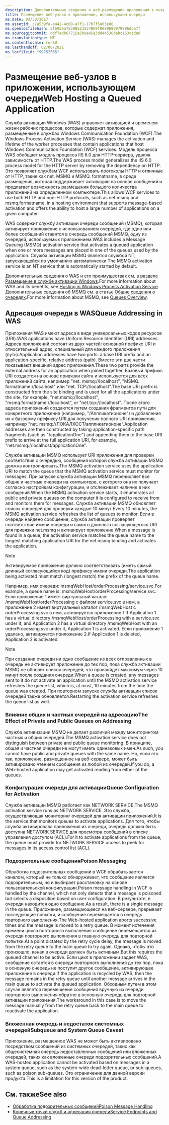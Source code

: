 ```yaml
---
description: Дополнительные сведения о веб-размещении приложения в очереди
title: Размещение веб-узлов в приложении, использующем очереди
ms.date: 03/30/2017
ms.assetid: c7a539fa-e442-4c08-a7f1-17b7f5a03e88
ms.openlocfilehash: 5fb056a75598523554869f0089689979986dba7f
ms.sourcegitcommit: ddf7edb67715a5b9a45e3dd44536dabc153c1de0
ms.translationtype: MT
ms.contentlocale: ru-RU
ms.lasthandoff: 02/06/2021
ms.locfileid: "99752565"
---
```

# <a name="web-hosting-a-queued-application"></a><span data-ttu-id="067d8-103">Размещение веб-узлов в приложении, использующем очереди</span><span class="sxs-lookup"><span data-stu-id="067d8-103">Web Hosting a Queued Application</span></span>

<span data-ttu-id="067d8-104">Служба активации Windows (WAS) управляет активацией и временем жизни рабочих процессов, которые содержат приложения, размещенные в службах Windows Communication Foundation (WCF).</span><span class="sxs-lookup"><span data-stu-id="067d8-104">The Windows Process Activation Service (WAS) manages the activation and lifetime of the worker processes that contain applications that host Windows Communication Foundation (WCF) services.</span></span> <span data-ttu-id="067d8-105">Модель процесса WAS обобщает модель процесса IIS 6.0 для HTTP-сервера, удаляя зависимость от HTTP.</span><span class="sxs-lookup"><span data-stu-id="067d8-105">The WAS process model generalizes the IIS 6.0 process model for the HTTP server by removing the dependency on HTTP.</span></span> <span data-ttu-id="067d8-106">Это позволяет службам WCF использовать протоколы HTTP и отличные от HTTP, такие как net. MSMQ и MSMQ. formatname, в среде размещения, которая поддерживает активацию на основе сообщений и предлагает возможность размещения большого количества приложений на определенном компьютере.</span><span class="sxs-lookup"><span data-stu-id="067d8-106">This allows WCF services to use both HTTP and non-HTTP protocols, such as net.msmq and msmq.formatname, in a hosting environment that supports message-based activation and offers the ability to host a large number of applications on a given computer.</span></span>  
  
 <span data-ttu-id="067d8-107">WAS содержит службу активации очереди сообщений (MSMQ), которая активирует приложение с использованием очередей, где одно или более сообщений ставятся в очередь сообщений MSMQ, одну из очередей, используемых приложением.</span><span class="sxs-lookup"><span data-stu-id="067d8-107">WAS includes a Message Queuing (MSMQ) activation service that activates a queued application when one or more messages are placed in one of the queues used by the application.</span></span> <span data-ttu-id="067d8-108">Служба активации MSMQ является службой NT, запускающейся по умолчанию автоматически.</span><span class="sxs-lookup"><span data-stu-id="067d8-108">The MSMQ activation service is an NT service that is automatically started by default.</span></span>  
  
 <span data-ttu-id="067d8-109">Дополнительные сведения о WAS и его преимуществах см. [в разделе Размещение в службе активации Windows](hosting-in-windows-process-activation-service.md).</span><span class="sxs-lookup"><span data-stu-id="067d8-109">For more information about WAS and its benefits, see [Hosting in Windows Process Activation Service](hosting-in-windows-process-activation-service.md).</span></span> <span data-ttu-id="067d8-110">Дополнительные сведения об MSMQ см. в статье [Общие сведения о очередях](queues-overview.md).</span><span class="sxs-lookup"><span data-stu-id="067d8-110">For more information about MSMQ, see [Queues Overview](queues-overview.md).</span></span>
  
## <a name="queue-addressing-in-was"></a><span data-ttu-id="067d8-111">Адресация очереди в WAS</span><span class="sxs-lookup"><span data-stu-id="067d8-111">Queue Addressing in WAS</span></span>  

 <span data-ttu-id="067d8-112">Приложения WAS имеют адреса в виде универсальных кодов ресурсов (URI).</span><span class="sxs-lookup"><span data-stu-id="067d8-112">WAS applications have Uniform Resource Identifier (URI) addresses.</span></span> <span data-ttu-id="067d8-113">Адреса приложений состоят из двух частей: основной префикс URI и относительный адрес, специальный для каждого приложения (путь).</span><span class="sxs-lookup"><span data-stu-id="067d8-113">Application addresses have two parts: a base URI prefix and an application-specific, relative address (path).</span></span> <span data-ttu-id="067d8-114">Вместе эти две части показывают внешний адрес приложения.</span><span class="sxs-lookup"><span data-stu-id="067d8-114">These two parts provide the external address for an application when joined together.</span></span> <span data-ttu-id="067d8-115">Базовый префикс URI создается на основе привязки сайта и используется для всех приложений сайта, например "net. msmq://localhost", "MSMQ. formatname://localhost" или "net. TCP://localhost".</span><span class="sxs-lookup"><span data-stu-id="067d8-115">The base URI prefix is constructed from the site binding and is used for all the applications under the site, for example, "net.msmq://localhost", "msmq.formatname://localhost", or "net.tcp://localhost".</span></span> <span data-ttu-id="067d8-116">После этого адреса приложений создаются путем создания фрагментов пути для конкретного приложения (например, "/Аппликатиононе") и добавления их к базовому префиксу URI для получения полного URI приложения, например "net. msmq://ЛОКАЛХОСТ/аппликатиононе".</span><span class="sxs-lookup"><span data-stu-id="067d8-116">Application addresses are then constructed by taking application-specific path fragments (such as "/applicationOne") and appending them to the base URI prefix to arrive at the full application URI, for example, "net.msmq://localhost/applicationOne".</span></span>  
  
 <span data-ttu-id="067d8-117">Служба активации MSMQ использует URI приложения для проверки соответствия с очередью, сообщения которой служба активации MSMQ должна контролировать.</span><span class="sxs-lookup"><span data-stu-id="067d8-117">The MSMQ activation service uses the application URI to match the queue that the MSMQ activation service must monitor for messages.</span></span> <span data-ttu-id="067d8-118">При запуске служба активации MSMQ перечисляет все общие и частные очереди на компьютере, с которого она их получает согласно настройкам конфигурации, и отслеживает наличие в них сообщений.</span><span class="sxs-lookup"><span data-stu-id="067d8-118">When the MSMQ activation service starts, it enumerates all public and private queues on the computer it is configured to receive from and monitors them for messages.</span></span> <span data-ttu-id="067d8-119">Служба активации MSMQ обновляет список очередей для проверки каждые 10 минут.</span><span class="sxs-lookup"><span data-stu-id="067d8-119">Every 10 minutes, the MSMQ activation service refreshes the list of queues to monitor.</span></span> <span data-ttu-id="067d8-120">Если в очереди найдено сообщение, служба активации проверяет соответствие имени очереди и самого длинного согласующегося URI для привязки net.msmq и активирует приложение.</span><span class="sxs-lookup"><span data-stu-id="067d8-120">When a message is found in a queue, the activation service matches the queue name to the longest matching application URI for the net.msmq binding and activates the application.</span></span>  
  
> [!NOTE]
> <span data-ttu-id="067d8-121">Активируемое приложение должно соответствовать (иметь самый длинный согласующийся код) префиксу имени очереди.</span><span class="sxs-lookup"><span data-stu-id="067d8-121">The application being activated must match (longest match) the prefix of the queue name.</span></span>  
  
 <span data-ttu-id="067d8-122">Например, имя очереди: msmqWebHost/orderProcessing/service.svc.</span><span class="sxs-lookup"><span data-stu-id="067d8-122">For example, a queue name is: msmqWebHost/orderProcessing/service.svc.</span></span> <span data-ttu-id="067d8-123">Если приложение 1 имеет виртуальный каталог /msmqWebHost/orderProcessing с файлом service.svc в нем, а приложение 2 имеет виртуальный каталог /msmqWebHost с orderProcessing.svc в нем, активируется приложение 1.</span><span class="sxs-lookup"><span data-stu-id="067d8-123">If Application 1 has a virtual directory /msmqWebHost/orderProcessing with a service.svc under it, and Application 2 has a virtual directory /msmqWebHost with an orderProcessing.svc under it, Application 1 is activated.</span></span> <span data-ttu-id="067d8-124">Если приложение 1 удалено, активируется приложение 2.</span><span class="sxs-lookup"><span data-stu-id="067d8-124">If Application 1 is deleted, Application 2 is activated.</span></span>  
  
> [!NOTE]
> <span data-ttu-id="067d8-125">При создании очереди ни одно сообщение из всех отправленных в очередь не активирует приложение до тех пор, пока служба активации MSMQ не обновит список очередей, что произойдет максимум через 10 минут после создания очереди.</span><span class="sxs-lookup"><span data-stu-id="067d8-125">When a queue is created, any messages sent to it do not activate an application until the MSMQ activation service refreshes the queue list, which is, at most, 10 minutes from the time the queue was created.</span></span> <span data-ttu-id="067d8-126">При повторном запуске службы активации список очередей также обновляется.</span><span class="sxs-lookup"><span data-stu-id="067d8-126">Restarting the activation service refreshes the queue list as well.</span></span>  
  
### <a name="the-effect-of-private-and-public-queues-on-addressing"></a><span data-ttu-id="067d8-127">Влияние общих и частных очередей на адресацию</span><span class="sxs-lookup"><span data-stu-id="067d8-127">The Effect of Private and Public Queues on Addressing</span></span>  

 <span data-ttu-id="067d8-128">Служба активизации MSMQ не делает различий между мониторингом частных и общих очередей.</span><span class="sxs-lookup"><span data-stu-id="067d8-128">The MSMQ activation service does not distinguish between private and public queue monitoring.</span></span> <span data-ttu-id="067d8-129">В принципе, общая и частная очереди не могут иметь одинаковых имен.</span><span class="sxs-lookup"><span data-stu-id="067d8-129">As such, you cannot have public and private queues with the same name.</span></span> <span data-ttu-id="067d8-130">Но, если это так, приложение, размещенное на веб-сервере, может быть активировано чтением сообщения из любой из очередей.</span><span class="sxs-lookup"><span data-stu-id="067d8-130">If you do, a Web-hosted application may get activated reading from either of the queues.</span></span>  
  
### <a name="queue-configuration-for-activation"></a><span data-ttu-id="067d8-131">Конфигурация очереди для активации</span><span class="sxs-lookup"><span data-stu-id="067d8-131">Queue Configuration for Activation</span></span>  

 <span data-ttu-id="067d8-132">Служба активации MSMQ работает как NETWORK SERVICE.</span><span class="sxs-lookup"><span data-stu-id="067d8-132">The MSMQ activation service runs as NETWORK SERVICE.</span></span> <span data-ttu-id="067d8-133">Это служба, осуществляющая мониторинг очередей для активации приложений.</span><span class="sxs-lookup"><span data-stu-id="067d8-133">It is the service that monitors queues to activate applications.</span></span> <span data-ttu-id="067d8-134">Для того, чтобы служба активировала приложения из очереди, очередь должна быть доступна NETWORK SERVICE для просмотра сообщений в списке управления доступом (ACL).</span><span class="sxs-lookup"><span data-stu-id="067d8-134">For it to activate applications from the queue, the queue must provide for NETWORK SERVICE access to peek for messages in its access control list (ACL).</span></span>  
  
### <a name="poison-messaging"></a><span data-ttu-id="067d8-135">Подозрительные сообщения</span><span class="sxs-lookup"><span data-stu-id="067d8-135">Poison Messaging</span></span>  

 <span data-ttu-id="067d8-136">Обработка подозрительных сообщений в WCF обрабатывается каналом, который не только обнаруживает, что сообщение является подозрительным, но и выбирает расстановку на основе пользовательской конфигурации.</span><span class="sxs-lookup"><span data-stu-id="067d8-136">Poison message handling in WCF is handled by the channel, which not only detects that a message is poisoned but selects a disposition based on user configuration.</span></span> <span data-ttu-id="067d8-137">В результате, в очереди находится одно сообщение.</span><span class="sxs-lookup"><span data-stu-id="067d8-137">As a result, there is a single message in the queue.</span></span> <span data-ttu-id="067d8-138">Приложение, размещающееся на веб-сервере, прерывает последующие попытки, и сообщение перемещается в очередь повторного выполнения.</span><span class="sxs-lookup"><span data-stu-id="067d8-138">The Web-hosted application aborts successive times and the message is moved to a retry queue.</span></span> <span data-ttu-id="067d8-139">В момент истечения времени цикла повторного выполнения сообщение перемещается из очереди повторного выполнения в главную очередь для повторной попытки.</span><span class="sxs-lookup"><span data-stu-id="067d8-139">At a point dictated by the retry cycle delay, the message is moved from the retry queue to the main queue to try again.</span></span> <span data-ttu-id="067d8-140">Однако, чтобы это произошло, канал в очереди должен быть активным.</span><span class="sxs-lookup"><span data-stu-id="067d8-140">But this requires the queued channel to be active.</span></span> <span data-ttu-id="067d8-141">Если цикл в приложении задает WAS, сообщение остается в очереди повторного выполнения до тех пор, пока в основную очередь не поступит другое сообщение, активирующее приложение в очереди.</span><span class="sxs-lookup"><span data-stu-id="067d8-141">If the application is recycled by WAS, then the message remains in the retry queue until another message arrives in the main queue to activate the queued application.</span></span> <span data-ttu-id="067d8-142">Обходным путем в этом случае является перемещение сообщения вручную из очереди повторного выполнения обратно в основную очередь для повторной активации приложения.</span><span class="sxs-lookup"><span data-stu-id="067d8-142">The workaround in this case is to move the message manually from the retry queue back to the main queue to reactivate the application.</span></span>  
  
### <a name="subqueue-and-system-queue-caveat"></a><span data-ttu-id="067d8-143">Вложенная очередь и недостаток системных очередей</span><span class="sxs-lookup"><span data-stu-id="067d8-143">Subqueue and System Queue Caveat</span></span>  

 <span data-ttu-id="067d8-144">Приложение, размещенное WAS не может быть активировано посредством сообщений из системных очередей, таких как общесистемная очередь недоставленных сообщений или вложенных очередей, таких как вложенные очереди подозрительных сообщений.</span><span class="sxs-lookup"><span data-stu-id="067d8-144">A WAS-hosted application cannot be activated based on messages in a system queue, such as the system-wide dead-letter queue, or sub-queues, such as poison sub-queues.</span></span> <span data-ttu-id="067d8-145">Это ограничение для данной версии продукта.</span><span class="sxs-lookup"><span data-stu-id="067d8-145">This is a limitation for this version of the product.</span></span>  
  
## <a name="see-also"></a><span data-ttu-id="067d8-146">См. также</span><span class="sxs-lookup"><span data-stu-id="067d8-146">See also</span></span>

- [<span data-ttu-id="067d8-147">Обработка подозрительных сообщений</span><span class="sxs-lookup"><span data-stu-id="067d8-147">Poison Message Handling</span></span>](poison-message-handling.md)
- [<span data-ttu-id="067d8-148">Конечные точки служб и адресация очереди</span><span class="sxs-lookup"><span data-stu-id="067d8-148">Service Endpoints and Queue Addressing</span></span>](service-endpoints-and-queue-addressing.md)
